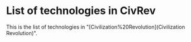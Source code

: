 # List of technologies in CivRev

This is the list of technologies in "[Civilization%20Revolution](Civilization Revolution)".